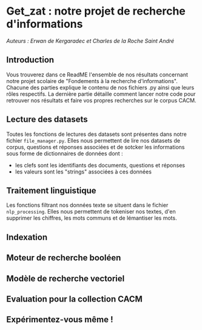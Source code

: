 # Get_zat : notre projet de recherche d'informations

_Auteurs : Erwan de Kergaradec et Charles de la Roche Saint André_

## Introduction

Vous trouverez dans ce ReadME l'ensemble de nos résultats concernant notre projet scolaire de "Fondements à la recherche d'informations".
Chacune des parties explique le contenu de nos fichiers .py ainsi que leurs rôles respectifs.
La dernière partie détaille comment lancer notre code pour retrouver nos résultats et faire vos propres recherches sur le corpus CACM.

## Lecture des datasets

Toutes les fonctions de lectures des datasets sont présentes dans notre fichier `file_manager.py`.
Elles nous permettent de lire nos datasets de corpus, questions et réponses associées et de sotcker les informations sous forme de dictionnaires de données dont : 
- les clefs sont les identifiants des documents, questions et réponses
- les valeurs sont les "strings" associées à ces données

## Traitement linguistique

Les fonctions filtrant nos données texte se situent dans le fichier `nlp_processing`.
Elles nous permettent de tokeniser nos textes, d'en supprimer les chiffres, les mots communs et de lémantiser les mots.

## Indexation

## Moteur de recherche booléen

## Modèle de recherche vectoriel

## Evaluation pour la collection CACM

## Expérimentez-vous même !






